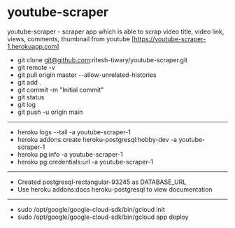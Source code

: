 # youtube-scraper
youtube-scraper - scraper app which is able to scrap video title, video link, views, comments, thumbnail from youtube
[https://youtube-scraper-1.herokuapp.com]

* git clone git@github.com:ritesh-tiwary/youtube-scraper.git
* git remote -v
* git pull origin master --allow-unrelated-histories
* git add .
* git commit -m "Initial commit"
* git status
* git log
* git push -u origin main

---

* heroku logs --tail -a youtube-scraper-1
* heroku addons:create heroku-postgresql:hobby-dev -a youtube-scraper-1
* heroku pg:info -a youtube-scraper-1
* heroku pg:credentials:url -a youtube-scraper-1 

---

- Created postgresql-rectangular-93245 as DATABASE_URL
- Use heroku addons:docs heroku-postgresql to view documentation

---

* sudo /opt/google/google-cloud-sdk/bin/gcloud init
* sudo /opt/google/google-cloud-sdk/bin/gcloud app deploy



